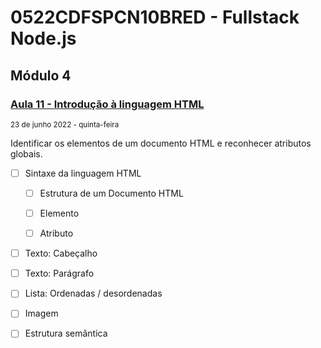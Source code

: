 
# 0522CDFSPCN10BRED - Fullstack Node.js

## Módulo 4

### [Aula 11 - Introdução à linguagem HTML](./11/README.md)
<small>23 de junho 2022 - quinta-feira</small>

Identificar os elementos de um documento HTML e reconhecer atributos globais.

- [ ] Sintaxe da linguagem HTML

    - [ ] Estrutura de um Documento HTML

    - [ ] Elemento
    
    - [ ] Atributo
     
- [ ] Texto: Cabeçalho

- [ ] Texto: Parágrafo

- [ ] Lista: Ordenadas / desordenadas

- [ ] Imagem

- [ ] Estrutura semântica